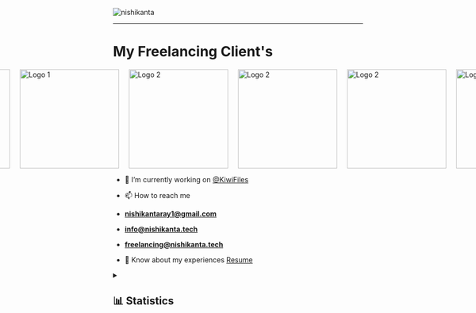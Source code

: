 

![nishikanta](https://github.com/NishikantaRay/NishikantaRay/assets/62615392/74e2a830-c462-41a8-ad01-4b96d3bbd752)
<hr>
<h1>My Freelancing Client's</h1>
<div style="display: flex; justify-content: center;">
   <img src="https://github.com/NishikantaRay/NishikantaRay/assets/62615392/688ac635-6f17-42fb-83a5-29f5c2d3f63c" alt="Logo 2" style="width: 200px; margin-right: 20px;">
  <img src="https://github.com/NishikantaRay/NishikantaRay/assets/62615392/3115afbe-f2b2-4792-8c63-fe2a1103a4eb" alt="Logo 1" style="width: 200px;margin-right: 20px; ">
  <img src="https://github.com/NishikantaRay/NishikantaRay/assets/62615392/b2231f5a-16ff-4c68-af79-0f21d13e2a3b" alt="Logo 2" style="width: 200px; margin-right: 20px;">
   <img src="https://github.com/NishikantaRay/NishikantaRay/assets/62615392/2e501c00-cb41-4bd0-ac9d-24ceca8ff51c" alt="Logo 2" style="width: 200px; margin-right: 20px;">
    <img src="https://github.com/NishikantaRay/NishikantaRay/assets/62615392/d21d3ae7-c28f-4b90-bfb0-b4bf13e66a5d" alt="Logo 2" style="width: 200px; margin-right: 20px;">
    <img src="https://github.com/NishikantaRay/NishikantaRay/assets/62615392/a94c5fa9-2e05-42f7-beb9-b840561b55c2" alt="Logo 2" style="width: 200px; margin-right: 20px;">
</div>


- 🔭 I’m currently working on <a target="_blank" href="https://github.com/KiwiFiles">@KiwiFiles</a>

- 📫 How to reach me 
- **nishikantaray1@gmail.com**
- **info@nishikanta.tech**
- **freelancing@nishikanta.tech**

- 📄 Know about my experiences 
<a target="_blank" href="https://drive.google.com/file/d/1nWCk4UZkVYwXne105KxaXD3w3T5wBua6/view?usp=share_link">Resume</a>

<details>
  <summary><h2>📊 Statistics</h2></summary>
    <div align="center">
       <a href="https://github.com/anuraghazra/github-readme-stats">
<img align="center" src="https://github-readme-streak-stats.herokuapp.com/?user=nishikantaray&theme=radical"/>
</a>
      <br /><br />
      <div align="center">
<h2> Stuff I worked on last week  <h2>
<img align="center" src="https://github-readme-stats.vercel.app/api/wakatime?username=nishikantaray12&theme=radical&bg_color=000"/>
</a>
</div>
  <div align="center">
<a href="https://github.com/anuraghazra/github-readme-stats" align="center">
<img  src="https://github-readme-stats.vercel.app/api?username=nishikantaray&count_private=true&show_icons=true&theme=radical" />
</a>
</div>
</details>
</p>

</div>

<br>



